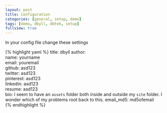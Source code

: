 ```yaml
---
layout: post
title: Configuration
categories: [general, setup, demo]
tags: [demo, dbyll, dbtek, setup]
fullview: true
---
```


In your config file change these settings

{% highlight yaml %}
title: dbyll
author:  
  name: yourname  
  email: youremail  
  github: asd123  
  twitter: asd123  
  pinterest: asd123  
  linkedin: asd123  
  resume: asd123  
  bio: I seem to have an `assets` folder both inside and outside my `site` folder. I wonder which of my problems root back to this.
  email_md5: md5ofemail  
{% endhighlight %}